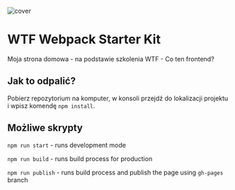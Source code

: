 ![cover](https://cotenfrontend.pl/img/cover.png)

# WTF Webpack Starter Kit 

Moja strona domowa - na podstawie szkolenia WTF - Co ten frontend?

## Jak to odpalić?

Pobierz repozytorium na komputer, w konsoli przejdź do lokalizacji projektu i wpisz komendę `npm install`.

## Możliwe skrypty

`npm run start` - runs development mode

`npm run build` - runs build process for production

`npm run publish` - runs build process and publish the page using `gh-pages` branch

